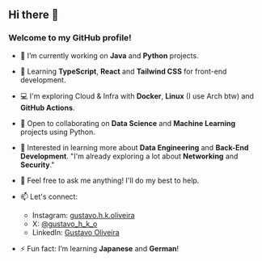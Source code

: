 ## Hi there 👋

<!--
**gustavo-h-k-oliveira/gustavo-h-k-oliveira** is a ✨ _special_ ✨ repository because its `README.md` (this file) appears on your GitHub profile.

Here are some ideas to get you started:

- 🔭 I’m currently working on ...
- 🌱 I’m currently learning ...
- 👯 I’m looking to collaborate on ...
- 🤔 I’m looking for help with ...
- 💬 Ask me about ...
- 📫 How to reach me: ...
- 😄 Pronouns: ...
- ⚡ Fun fact: ...
-->

### Welcome to my GitHub profile!

- 🔭 I’m currently working on **Java** and **Python** projects.

- 🌱 Learning **TypeScript**, **React** and **Tailwind CSS** for front-end development.

- 💻 I'm exploring Cloud & Infra with **Docker**, **Linux** (I use Arch btw) and **GitHub Actions**.

- 👯 Open to collaborating on **Data Science** and **Machine Learning** projects using Python.  

- 🤔 Interested in learning more about **Data Engineering** and **Back-End Development**. "I'm already exploring a lot about **Networking** and **Security**."  

- 💬 Feel free to ask me anything! I'll do my best to help.  

- 📫 Let's connect:
  - Instagram: [gustavo.h.k.oliveira](https://www.instagram.com/gustavo.h.k.oliveira/) 
  - X: [@gustavo_h_k_o](https://x.com/gustavo_h_k_o)  
  - LinkedIn: [Gustavo Oliveira](https://www.linkedin.com/in/gustavo-oliveira-713583214/)  

- ⚡ Fun fact: I’m learning **Japanese** and **German**!
